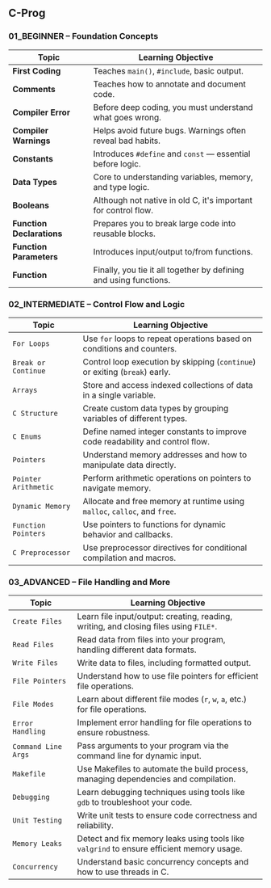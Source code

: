 ## C-Prog

### 01_BEGINNER – Foundation Concepts
| Topic                     | Learning Objective                                                     |
| ------------------------- | ----------------------------------------------------------------- |
| **First Coding**          | Teaches `main()`, `#include`, basic output.      |
| **Comments**              | Teaches how to annotate and document code.                        |
| **Compiler Error**        | Before deep coding, you must understand what goes wrong.          |
| **Compiler Warnings**     | Helps avoid future bugs. Warnings often reveal bad habits.    |
| **Constants**             | Introduces `#define` and `const` — essential before logic.        |
| **Data Types**            | Core to understanding variables, memory, and type logic.          |
| **Booleans**              | Although not native in old C, it's important for control flow.    |
| **Function Declarations** | Prepares you to break large code into reusable blocks.            |
| **Function Parameters**   | Introduces input/output to/from functions.                        |
| **Function**              | Finally, you tie it all together by defining and using functions. |

### 02_INTERMEDIATE – Control Flow and Logic
| **Topic**           | **Learning Objective**                                                       |
| ------------------- | ---------------------------------------------------------------------------- |
| `For Loops`         | Use `for` loops to repeat operations based on conditions and counters.       |
| `Break or Continue` | Control loop execution by skipping (`continue`) or exiting (`break`) early.  |
| `Arrays`            | Store and access indexed collections of data in a single variable.           |
| `C Structure`       | Create custom data types by grouping variables of different types.           |
| `C Enums`           | Define named integer constants to improve code readability and control flow. |
| `Pointers`          | Understand memory addresses and how to manipulate data directly.            |
| `Pointer Arithmetic` | Perform arithmetic operations on pointers to navigate memory.              |
| `Dynamic Memory`    | Allocate and free memory at runtime using `malloc`, `calloc`, and `free`.   |
| `Function Pointers` | Use pointers to functions for dynamic behavior and callbacks.               |
| `C Preprocessor`   | Use preprocessor directives for conditional compilation and macros.         |

### 03_ADVANCED – File Handling and More
| **Topic**      | **Learning Objective**                                                                |
| -------------- | ------------------------------------------------------------------------------------- |
| `Create Files` | Learn file input/output: creating, reading, writing, and closing files using `FILE*`. |
| `Read Files`   | Read data from files into your program, handling different data formats.            |
| `Write Files`  | Write data to files, including formatted output.                                     |
| `File Pointers`| Understand how to use file pointers for efficient file operations.                   |
| `File Modes`   | Learn about different file modes (`r`, `w`, `a`, etc.) for file operations. |
| `Error Handling`| Implement error handling for file operations to ensure robustness.                   |
| `Command Line Args` | Pass arguments to your program via the command line for dynamic input.          |
| `Makefile`     | Use Makefiles to automate the build process, managing dependencies and compilation. |
| `Debugging`    | Learn debugging techniques using tools like `gdb` to troubleshoot your code.       |
| `Unit Testing` | Write unit tests to ensure code correctness and reliability.                        |
| `Memory Leaks` | Detect and fix memory leaks using tools like `valgrind` to ensure efficient memory usage. |
| `Concurrency`  | Understand basic concurrency concepts and how to use threads in C.                |

